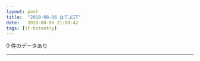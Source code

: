 ```yaml
---
layout: post
title:  "2018-08-06 はてぶIT"
date:   2018-08-06 21:00:42
tags: [it-hotentry]
---
```

0 件のデータあり

<hr>

